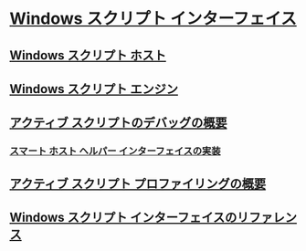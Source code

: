 # [Windows スクリプト インターフェイス](windows-script-interfaces.md)
## [Windows スクリプト ホスト](windows-script-hosts.md)
## [Windows スクリプト エンジン](windows-script-engines.md)
## [アクティブ スクリプトのデバッグの概要](active-script-debugging-overview.md)
### [スマート ホスト ヘルパー インターフェイスの実装](implementing-smart-host-helper-interfaces.md)
## [アクティブ スクリプト プロファイリングの概要](active-script-profiling-overview.md)
## [Windows スクリプト インターフェイスのリファレンス](reference/TOC.md)
